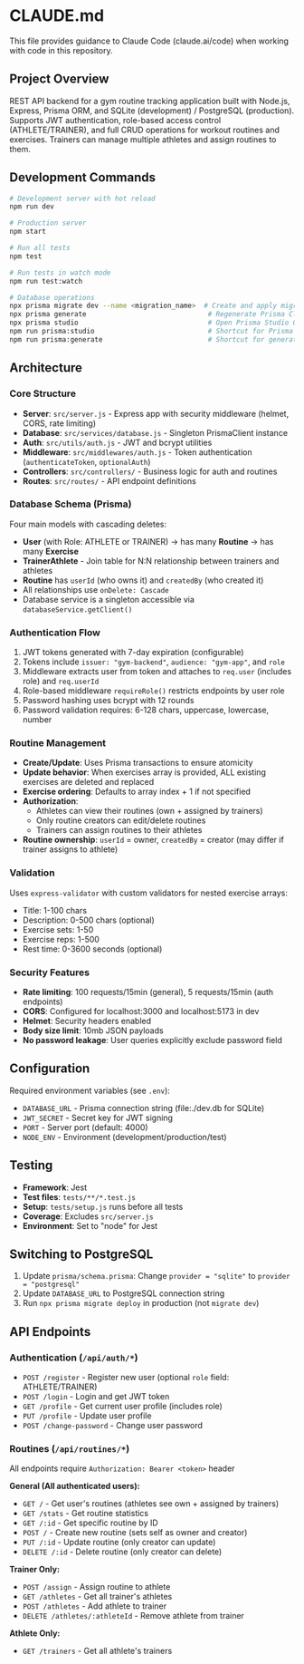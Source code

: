 # CLAUDE.md

This file provides guidance to Claude Code (claude.ai/code) when working with code in this repository.

## Project Overview

REST API backend for a gym routine tracking application built with Node.js, Express, Prisma ORM, and SQLite (development) / PostgreSQL (production). Supports JWT authentication, role-based access control (ATHLETE/TRAINER), and full CRUD operations for workout routines and exercises. Trainers can manage multiple athletes and assign routines to them.

## Development Commands

```bash
# Development server with hot reload
npm run dev

# Production server
npm start

# Run all tests
npm test

# Run tests in watch mode
npm run test:watch

# Database operations
npx prisma migrate dev --name <migration_name>  # Create and apply migration
npx prisma generate                              # Regenerate Prisma Client
npx prisma studio                                # Open Prisma Studio GUI
npm run prisma:studio                            # Shortcut for Prisma Studio
npm run prisma:generate                          # Shortcut for generate
```

## Architecture

### Core Structure

- **Server**: `src/server.js` - Express app with security middleware (helmet, CORS, rate limiting)
- **Database**: `src/services/database.js` - Singleton PrismaClient instance
- **Auth**: `src/utils/auth.js` - JWT and bcrypt utilities
- **Middleware**: `src/middlewares/auth.js` - Token authentication (`authenticateToken`, `optionalAuth`)
- **Controllers**: `src/controllers/` - Business logic for auth and routines
- **Routes**: `src/routes/` - API endpoint definitions

### Database Schema (Prisma)

Four main models with cascading deletes:
- **User** (with Role: ATHLETE or TRAINER) → has many **Routine** → has many **Exercise**
- **TrainerAthlete** - Join table for N:N relationship between trainers and athletes
- **Routine** has `userId` (who owns it) and `createdBy` (who created it)
- All relationships use `onDelete: Cascade`
- Database service is a singleton accessible via `databaseService.getClient()`

### Authentication Flow

1. JWT tokens generated with 7-day expiration (configurable)
2. Tokens include `issuer: "gym-backend"`, `audience: "gym-app"`, and `role`
3. Middleware extracts user from token and attaches to `req.user` (includes role) and `req.userId`
4. Role-based middleware `requireRole()` restricts endpoints by user role
5. Password hashing uses bcrypt with 12 rounds
6. Password validation requires: 6-128 chars, uppercase, lowercase, number

### Routine Management

- **Create/Update**: Uses Prisma transactions to ensure atomicity
- **Update behavior**: When exercises array is provided, ALL existing exercises are deleted and replaced
- **Exercise ordering**: Defaults to array index + 1 if not specified
- **Authorization**:
  - Athletes can view their routines (own + assigned by trainers)
  - Only routine creators can edit/delete routines
  - Trainers can assign routines to their athletes
- **Routine ownership**: `userId` = owner, `createdBy` = creator (may differ if trainer assigns to athlete)

### Validation

Uses `express-validator` with custom validators for nested exercise arrays:
- Title: 1-100 chars
- Description: 0-500 chars (optional)
- Exercise sets: 1-50
- Exercise reps: 1-500
- Rest time: 0-3600 seconds (optional)

### Security Features

- **Rate limiting**: 100 requests/15min (general), 5 requests/15min (auth endpoints)
- **CORS**: Configured for localhost:3000 and localhost:5173 in dev
- **Helmet**: Security headers enabled
- **Body size limit**: 10mb JSON payloads
- **No password leakage**: User queries explicitly exclude password field

## Configuration

Required environment variables (see `.env`):
- `DATABASE_URL` - Prisma connection string (file:./dev.db for SQLite)
- `JWT_SECRET` - Secret key for JWT signing
- `PORT` - Server port (default: 4000)
- `NODE_ENV` - Environment (development/production/test)

## Testing

- **Framework**: Jest
- **Test files**: `tests/**/*.test.js`
- **Setup**: `tests/setup.js` runs before all tests
- **Coverage**: Excludes `src/server.js`
- **Environment**: Set to "node" for Jest

## Switching to PostgreSQL

1. Update `prisma/schema.prisma`: Change `provider = "sqlite"` to `provider = "postgresql"`
2. Update `DATABASE_URL` to PostgreSQL connection string
3. Run `npx prisma migrate deploy` in production (not `migrate dev`)

## API Endpoints

### Authentication (`/api/auth/*`)
- `POST /register` - Register new user (optional `role` field: ATHLETE/TRAINER)
- `POST /login` - Login and get JWT token
- `GET /profile` - Get current user profile (includes role)
- `PUT /profile` - Update user profile
- `POST /change-password` - Change user password

### Routines (`/api/routines/*`)
All endpoints require `Authorization: Bearer <token>` header

**General (All authenticated users):**
- `GET /` - Get user's routines (athletes see own + assigned by trainers)
- `GET /stats` - Get routine statistics
- `GET /:id` - Get specific routine by ID
- `POST /` - Create new routine (sets self as owner and creator)
- `PUT /:id` - Update routine (only creator can update)
- `DELETE /:id` - Delete routine (only creator can delete)

**Trainer Only:**
- `POST /assign` - Assign routine to athlete
- `GET /athletes` - Get all trainer's athletes
- `POST /athletes` - Add athlete to trainer
- `DELETE /athletes/:athleteId` - Remove athlete from trainer

**Athlete Only:**
- `GET /trainers` - Get all athlete's trainers
